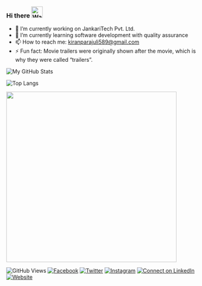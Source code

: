 ### Hi there <img src="https://github.com/kneeraazon01/Settings-and-DotFiles/blob/master/coding.gif" width="30px" alt="Wave">
- 🔭 I’m currently working on JankariTech Pvt. Ltd.
- 🌱 I’m currently learning software development with quality assurance
- 📫 How to reach me: kiranparajuli589@gmail.com
- ⚡ Fun fact: Movie trailers were originally shown after the movie, which is why they were called “trailers”.

![My GitHub Stats](https://github-readme-stats.vercel.app/api?username=kneeraazon01&count_private=true&show_icons=true&theme=great-gatsby&locale=np&custom_title=मेरो+GitHub+तथ्याङ्क)

![Top Langs](https://github-readme-stats.vercel.app/api/top-langs/?username=kneeraazon01&langs_count=3)
<p>
  <a href="#"><img height="450" align="center" src="https://github.com/kneeraazon01/Settings-and-DotFiles/blob/master/coding.gif"></a>
</p>

![GitHub Views](https://komarev.com/ghpvc/?username=kneeraazon01&label=Views&color=brightgreen&style=plastic)
[![Facebook](https://img.shields.io/badge/--facebook?label=Facebook&logo=Facebook&style=social)](https://www.facebook.com/kneeraazon/)
[![Twitter](https://img.shields.io/badge/--twitter?label=Twitter&logo=Twitter&style=social)](https://twitter.com/kneeraazon)
[![Instagram](https://img.shields.io/badge/--instagram?label=Instagram&logo=Instagram&style=social)](https://www.instagram.com/kneeraazon/?hl=en)
[![Connect on LinkedIn](https://img.shields.io/badge/--linkedin?label=LinkedIn&logo=LinkedIn&style=social)](https://www.linkedin.com/in/kneeraazon/)
[![Website](https://img.shields.io/badge/Website-know%20more-blue)](https://nirajankarki.com.np)

